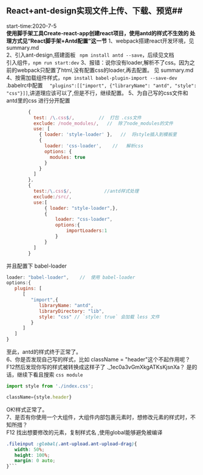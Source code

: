## React+ant-design实现文件上传、下载、预览##  
start-time:2020-7-5   
**使用脚手架工具Create-react-app创建react项目，使用antd的样式不生效的 处理方式见“React脚手架+Antd配置”这一节**
1、webpack搭建react开发环境，见 summary.md  
2、引入ant-design,搭建面板  ``` npm install antd --save```，后续见文档  
   引入组件，```npm run start:dev```
3、报错：说你没有loader,解析不了css。因为之前的webpack只配置了html,没有配置css的loader,再去配置。 见 summary.md    
4、按需加载组件样式，```npm install babel-plugin-import --save-dev```  .babelrc中配置 ```  "plugins":[["import", {"libraryName": "antd", "style": "css"}]]```,讲道理应该可以了,但是不行，继续配置。 
5、为自己写的css文件和antd里的css 进行分开配置
```javascript
        {
          test: /\.css$/,         //  打包 .css文件
          exclude: /node_modules/,   //  除了node_modules的文件
          use: [
            { loader: 'style-loader' },   //  将style插入到模板里
            {
              loader: 'css-loader',    //   解析css
              options: {
                modules: true
              }
            }
          ]
        },
        {
          test:/\.css$/,            //antd样式处理
          exclude:/src/,
          use:[
              { loader: "style-loader",},
              {
                  loader: "css-loader",
                  options:{
                      importLoaders:1
                  }
              }
          ]
        }
```  
并且配置下 babel-loader 
```javascript
loader: "babel-loader",    //  使用 babel-loader
options:{
   plugins: [
      [
         "import",{
            libraryName: "antd",
            libraryDirectory: "lib",
            style: "css" // `style: true` 会加载 less 文件
         }
      ]
   ]
} 
```  
至此，antd的样式终于正常了。  
6、你是否发现自己写的样式，比如 className = "header"这个不起作用呢？F12然后发现你写的样式被转换成这样子了 ._1ec0a3vGmXkgATKsKjsnXa？
是的话，继续下看且搜索  ```css module```      
```javascript  
import style from './index.css';

className={style.header}  
```  
OK!样式正常了。     
7、是否有你使用一个大组件，大组件内部包裹元素时，想修改元素的样式时，不知所措？  
F12 找出想要修改的元素，复制样式名 ,使用global能够避免被编译
 ```css 
 .fileinput :global(.ant-upload.ant-upload-drag){
    width: 50%;
    height: 100%;
    margin: 0 auto;
}```